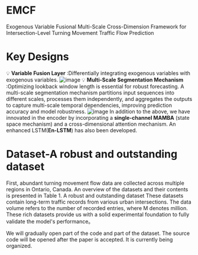 # **EMCF**
Exogenous Variable Fusional Multi-Scale Cross-Dimension Framework for Intersection-Level Turning Movement Traffic Flow Prediction
# Key Designs
:bulb: **Variable Fusion Layer** :Differentially integrating exogenous variables with exogenous variables.
![image](https://github.com/user-attachments/assets/537b6517-4410-488f-96f6-89c432d42f0f)
:bulb: **Multi-Scale Segmentation Mechanism** :Optimizing lookback window length is essential for robust forecasting.
A multi-scale segmentation mechanism partitions input sequences into different scales, processes them independently, 
and aggregates the outputs to capture multi-scale temporal dependencies, improving prediction accuracy and model robustness.
![image](https://github.com/user-attachments/assets/9f54601e-d04f-4851-be93-f72b869d3b30)
In addition to the above, we have innovated in the encoder by incorporating a **single-channel MAMBA** (state space mechanism) and a cross-dimensional attention mechanism. An enhanced LSTM(**En-LSTM**) has also been developed.
# Dataset-A robust and outstanding dataset

First, abundant turning movement flow data are collected across multiple regions in Ontario, Canada. An overview of the datasets and their contents is presented in Table 1.
A robust and outstanding dataset
These datasets contain long-term traffic records from various urban intersections. The data volume refers to the number of recorded entries, where M denotes million.
These rich datasets provide us with a solid experimental foundation to fully validate the model's performance。

We will gradually open part of the code and part of the dataset. The source code will be opened after the paper is accepted. It is currently being organized.
